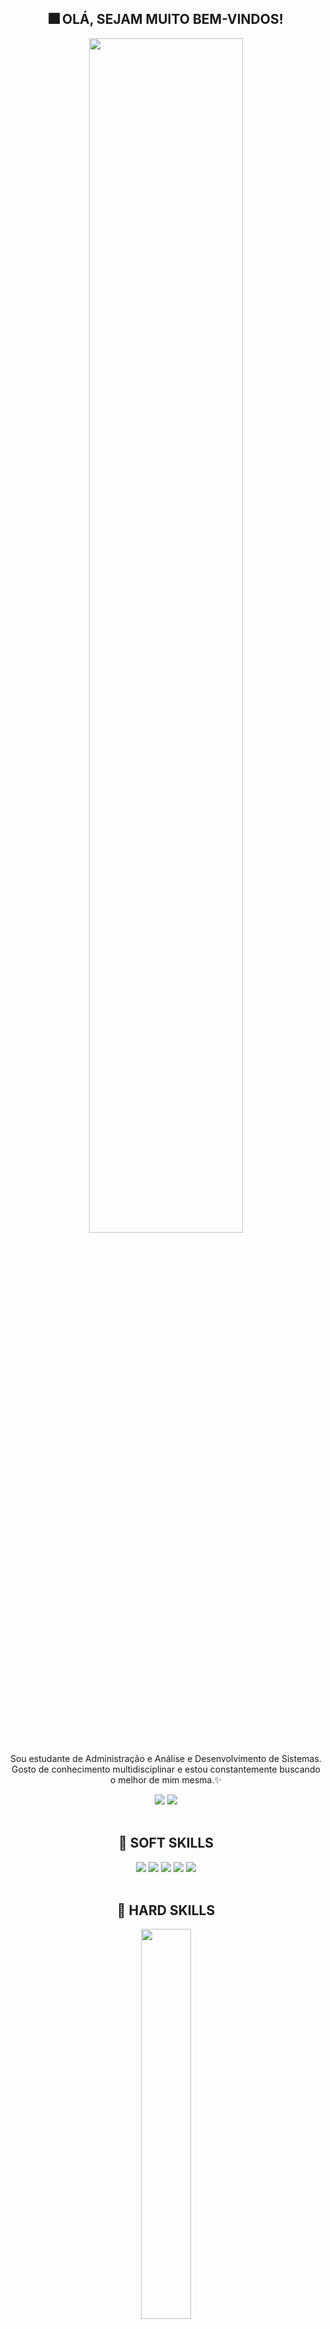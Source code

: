 <div align="center">

## 🎆 OLÁ, SEJAM MUITO BEM-VINDOS!

<div>
  <img width=70% src="https://i.pinimg.com/originals/a9/24/3d/a9243d82d3ad7878192211221b25a18c.gif"/>
  <p>Sou estudante de Administração e Análise e Desenvolvimento de Sistemas. Gosto de conhecimento multidisciplinar e estou constantemente buscando o melhor de mim mesma.✨</p>
  <a href="mailto:opsdominique@gmail.com" target="_blank"><img src=https://img.shields.io/badge/-Gmail-000?style=for-the-badge&logo=gmail&logoColor=E94D5F/></a>
  <a href=https://www.linkedin.com/in/dominiquebatista/ target="_blank"><img src=https://img.shields.io/badge/LinkedIn-000?style=for-the-badge&logo=linkedin&logoColor=blue /></a>
</div><br>
  
## 🧠 SOFT SKILLS
<div>
<a><img src=https://img.shields.io/badge/pensamento_analitico-%2320232a.svg?style=for-the-badge&color=6F49C1></a>
<a><img src=https://img.shields.io/badge/Produtividade-CA4245?style=for-the-badge&color=6F49C1></a>
<a><img src=https://img.shields.io/badge/Gestão_do_tempo-%2320232a.svg?style=for-the-badge&color=6F49C1></a>
<a><img src=https://img.shields.io/badge/Foco_em_resultados-DB7093?style=for-the-badge&color=6F49C1></a>
<a><img src=https://img.shields.io/badge/Trabalho_em_equipe-%23C21325?style=for-the-badge&color=6F49C1></a>
</div><br>

## 👾 HARD SKILLS
<div>
  <img width=40% src="https://github-readme-stats.vercel.app/api/top-langs/?username=eudominique&layout=compact&langs_count=7&theme=midnight-purple"/><br>
  <img height="20%" width="30%" src="https://skillicons.dev/icons?i=html,css,js,angular,java,mysql"/>
</div>

</div>
